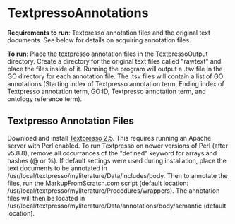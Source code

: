 # TextpressoAnnotations
**Requirements to run**: Textpresso annotation files and the original text documents. See below for details on acquiring annotation files.

**To run**: Place the textpresso annotation files in the TextpressoOutput directory. Create a directory for the original text files called "rawtext" and place the files inside of it. Running the program will output a .tsv file in the GO directory for each annotation file. The .tsv files will contain a list of GO annotations (Starting index of Textpresso annotation term, Ending index of Textpresso annotation term, GO:ID, Textpresso annotation term, and ontology reference term).

## Textpresso Annotation Files
Download and install [Textpresso 2.5](http://www.textpresso.org/textpresso2.5.html). This requires running an Apache server with Perl enabled. To run Textpresso on newer versions of Perl (after v5.8.8), remove all occurrances of the "defined" keyword for arrays and hashes (@ or %). If default settings were used during installation, place the text documents to be annotated in /usr/local/textpresso/myliterature/Data/includes/body. Then to annotate the files, run the MarkupFromScratch.com script (default location: /usr/local/textpresso/myliterature/Procedures/wrappers). The annotation files will then be located in /usr/local/textpresso/myliterature/Data/annotations/body/semantic (default location).
